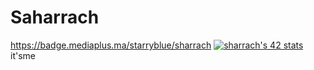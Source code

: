 # Saharrach
https://badge.mediaplus.ma/starryblue/sharrach
[![sharrach's 42 stats](https://badge.mediaplus.ma/starryblue/sharrach)](https://github.com/oakoudad/badge42)
it'sme
